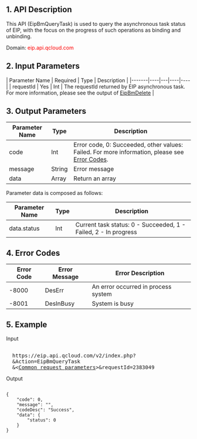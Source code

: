 ## 1. API Description
This API (EipBmQueryTask) is used to query the asynchronous task status of EIP, with the focus on the progress of such operations as binding and unbinding.
 
Domain: <font style="color:red">eip.api.qcloud.com</font>


## 2. Input Parameters
 
| Parameter Name | Required | Type | Description |
|-------|----|---|----|----|
| requestId | Yes | Int | The requestId returned by EIP asynchronous task. For more information, please see the output of [EipBmDelete]() |

## 3. Output Parameters
| Parameter Name | Type | Description |
|---------|---------|---------|
| code | Int | Error code, 0: Succeeded, other values: Failed. For more information, please see [Error Codes]().  |
| message | String | Error message |
| data | Array | Return an array |

Parameter data is composed as follows:

| Parameter Name | Type | Description |
|---|---|---|
| data.status | Int | Current task status: 0 - Succeeded, 1 - Failed, 2 - In progress |

## 4. Error Codes
| Error Code | Error Message | Error Description |
|---|---|---|
| -8000 | DesErr | An error occurred in process system |
| -8001 | DesInBusy | System is busy |

## 5. Example
 
Input
<pre>

  https://eip.api.qcloud.com/v2/index.php?
  &Action=EipBmQueryTask
  &<<a href="https://www.qcloud.com/doc/api/229/6976">Common request parameters</a>>&requestId=2383049
</pre>

Output
```

{
    "code": 0,
    "message": "",
    "codeDesc": "Success",
    "data": {
        "status": 0
    }
}

```


